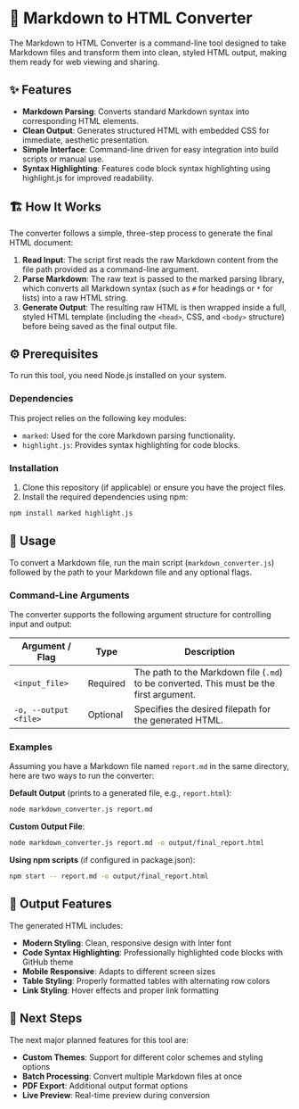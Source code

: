 # 📝 Markdown to HTML Converter

The Markdown to HTML Converter is a command-line tool designed to take Markdown files and transform them into clean, styled HTML output, making them ready for web viewing and sharing.

## ✨ Features

- **Markdown Parsing**: Converts standard Markdown syntax into corresponding HTML elements.
- **Clean Output**: Generates structured HTML with embedded CSS for immediate, aesthetic presentation.
- **Simple Interface**: Command-line driven for easy integration into build scripts or manual use.
- **Syntax Highlighting**: Features code block syntax highlighting using highlight.js for improved readability.

## 🏗️ How It Works

The converter follows a simple, three-step process to generate the final HTML document:

1. **Read Input**: The script first reads the raw Markdown content from the file path provided as a command-line argument.
2. **Parse Markdown**: The raw text is passed to the marked parsing library, which converts all Markdown syntax (such as `#` for headings or `*` for lists) into a raw HTML string.
3. **Generate Output**: The resulting raw HTML is then wrapped inside a full, styled HTML template (including the `<head>`, CSS, and `<body>` structure) before being saved as the final output file.

## ⚙️ Prerequisites

To run this tool, you need Node.js installed on your system.

### Dependencies

This project relies on the following key modules:

- `marked`: Used for the core Markdown parsing functionality.
- `highlight.js`: Provides syntax highlighting for code blocks.

### Installation

1. Clone this repository (if applicable) or ensure you have the project files.
2. Install the required dependencies using npm:

```bash
npm install marked highlight.js
```

## 🚀 Usage

To convert a Markdown file, run the main script (`markdown_converter.js`) followed by the path to your Markdown file and any optional flags.

### Command-Line Arguments

The converter supports the following argument structure for controlling input and output:

| Argument / Flag | Type | Description |
|----------------|------|-------------|
| `<input_file>` | Required | The path to the Markdown file (`.md`) to be converted. This must be the first argument. |
| `-o, --output <file>` | Optional | Specifies the desired filepath for the generated HTML. |

### Examples

Assuming you have a Markdown file named `report.md` in the same directory, here are two ways to run the converter:

**Default Output** (prints to a generated file, e.g., `report.html`):

```bash
node markdown_converter.js report.md
```

**Custom Output File**:

```bash
node markdown_converter.js report.md -o output/final_report.html
```

**Using npm scripts** (if configured in package.json):

```bash
npm start -- report.md -o output/final_report.html
```

## 🎨 Output Features

The generated HTML includes:

- **Modern Styling**: Clean, responsive design with Inter font
- **Code Syntax Highlighting**: Professionally highlighted code blocks with GitHub theme
- **Mobile Responsive**: Adapts to different screen sizes
- **Table Styling**: Properly formatted tables with alternating row colors
- **Link Styling**: Hover effects and proper link formatting

## 🔮 Next Steps

The next major planned features for this tool are:

- **Custom Themes**: Support for different color schemes and styling options
- **Batch Processing**: Convert multiple Markdown files at once
- **PDF Export**: Additional output format options
- **Live Preview**: Real-time preview during conversion